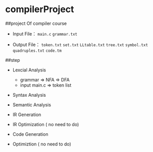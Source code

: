 compilerProject
========

##project Of compiler course

- Input File：
  `main.c`
  `grammar.txt`

- Output File：
  `token.txt`
  `set.txt`
  `LLtable.txt`
  `tree.txt`
  `symbol.txt`
  `quadruples.txt`
  `code.tm`

##step

- Lexcial Analysis
  *  grammar => NFA => DFA
  *  input main.c => token list

- Syntax Analysis

- Semantic Analysis

- IR Generation

- IR Optimization ( no need to do)

- Code Generation

- Optimiztion ( no need to do)
